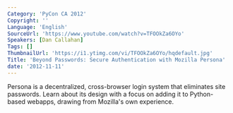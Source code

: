 ```yaml
---
Category: 'PyCon CA 2012'
Copyright: ''
Language: 'English'
SourceUrl: 'https://www.youtube.com/watch?v=TFOOkZa6OYo'
Speakers: [Dan Callahan]
Tags: []
ThumbnailUrl: 'https://i1.ytimg.com/vi/TFOOkZa6OYo/hqdefault.jpg'
Title: 'Beyond Passwords: Secure Authentication with Mozilla Persona'
date: '2012-11-11'
---
```

Persona is a decentralized, cross-browser login system that eliminates site
passwords. Learn about its design with a focus on adding it to Python-based
webapps, drawing from Mozilla's own experience.

